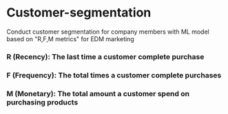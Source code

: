 # Customer-segmentation
Conduct customer segmentation for company members with ML model based on "R,F,M metrics" for EDM marketing

### R (Recency): The last time a customer complete purchase
### F (Frequency): The total times a customer complete purchases
### M (Monetary): The total amount a customer spend on purchasing products
